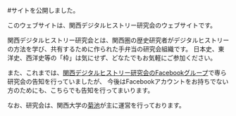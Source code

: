 #サイトを公開しました。

このウェブサイトは、関西デジタルヒストリー研究会のウェブサイトです。

関西デジタルヒストリー研究会とは、関西圏の歴史研究者がデジタルヒストリーの方法を学び、共有するために作られた手弁当の研究会組織です。
日本史、東洋史、西洋史等の「枠」は気にせず、どなたでもお気軽にご参加ください。

また、これまでは、[関西デジタルヒストリー研究会のFacebookグループ](https://www.facebook.com/groups/218650495398962)で専ら研究会の告知を行っていましたが、
今後はFacebookアカウントをお持ちでない方のためにも、こちらでも告知を行ってまいります。

なお、研究会は、関西大学の[菊池](https://researchmap.jp/nobuhikokikuchi)が主に運営を行っております。


